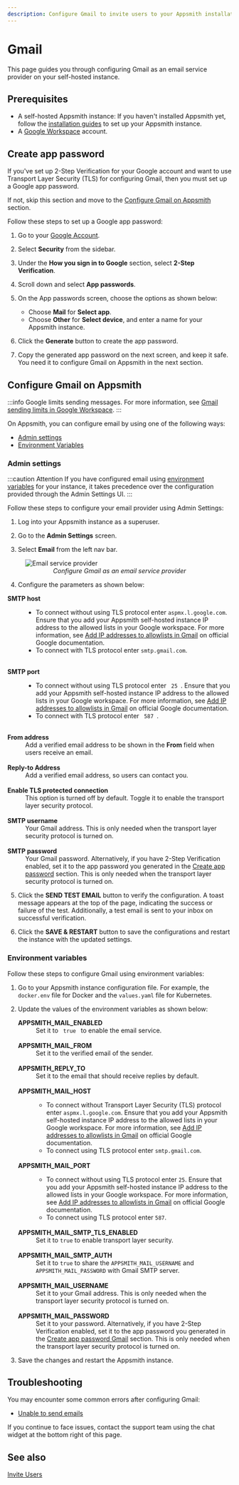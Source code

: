 ```yaml
---
description: Configure Gmail to invite users to your Appsmith installation
---
```


# Gmail
This page guides you through configuring Gmail as an email service provider on your self-hosted instance.

## Prerequisites
* A self-hosted Appsmith instance: If you haven't installed Appsmith yet, follow the [installation guides](/getting-started/setup/installation-guides) to set up your Appsmith instance.
* A [Google Workspace](https://workspace.google.com/intl/en_in/) account.

## Create app password

If you've set up 2-Step Verification for your Google account and want to use Transport Layer Security (TLS) for configuring Gmail, then you must set up a Google app password. 

If not, skip this section and move to the [Configure Gmail on Appsmith](#configure-gmail-on-appsmith) section.

Follow these steps to set up a Google app password:

1. Go to your [Google Account](https://myaccount.google.com/).
2. Select **Security** from the sidebar.
3. Under the **How you sign in to Google** section, select **2-Step Verification**.
4. Scroll down and select **App passwords**. 
5. On the App passwords screen, choose the options as shown below:
    * Choose **Mail** for **Select app**. 
    * Choose **Other** for **Select device**, and enter a name for your Appsmith instance.

6. Click the **Generate** button to create the app password.
7. Copy the generated app password on the next screen, and keep it safe. You need it to configure Gmail on Appsmith in the next section.

## Configure Gmail on Appsmith

:::info
Google limits sending messages. For more information, see [Gmail sending limits in Google Workspace](https://support.google.com/a/answer/166852#).
:::

On Appsmith, you can configure email by using one of the following ways:

* [Admin settings](#admin-settings)
* [Environment Variables](#environment-variables)

### Admin settings

:::caution Attention
If you have configured email using [environment variables](#environment-variables) for your instance, it takes precedence over the configuration provided through the Admin Settings UI.
:::

Follow these steps to configure your email provider using Admin Settings:

1. Log into your Appsmith instance as a superuser.

2. Go to the **Admin Settings** screen.

3. Select **Email** from the left nav bar.

<figure>
<img src="/img/admin-settings-configure-email.png" style={{width: "100%", height: "auto"}} alt="Email service provider" />
<figcaption align="center"><i>Configure Gmail as an email service provider</i></figcaption>
</figure>

4. Configure the parameters as shown below: 
<dl>
<dt><b>SMTP host</b></dt>
<dd>
    <ul>
        <li>To connect without using TLS protocol enter <code>aspmx.l.google.com</code>. Ensure that you add your Appsmith self-hosted instance IP address to the allowed lists in your Google workspace. For more information, see <a href="https://support.google.com/a/answer/60751?sjid=7926061352255899566-AP">Add IP addresses to allowlists in Gmail</a> on official Google documentation. </li>
        <li> To connect with TLS protocol enter <code>smtp.gmail.com</code>.</li>
    </ul>
</dd> <br/>
<dt><b>SMTP port</b></dt>
<dd>
   <ul>
      <li>To connect without using TLS protocol enter <code> 25 </code>. Ensure that you add your Appsmith self-hosted instance IP address to the allowed lists in your Google workspace. For more information, see <a href="https://support.google.com/a/answer/60751?sjid=7926061352255899566-AP">Add IP addresses to allowlists in Gmail</a> on official Google documentation.</li>
      <li>To connect with TLS protocol enter <code> 587 </code>.</li>
   </ul>
</dd><br/>
<dt><b>From address</b></dt>
<dd>Add a verified email address to be shown in the <b>From</b> field when users receive an email.
</dd> <br/>
<dt><b>Reply-to Address</b></dt>
<dd>Add a verified email address, so users can contact you.</dd> <br/>
<dt><b>Enable TLS protected connection</b></dt>
<dd>This option is turned off by default. Toggle it to enable the transport layer security protocol.</dd> <br/>
<dt><b>SMTP username</b></dt>
<dd>Your Gmail address. This is only needed when the transport layer security protocol is turned on.</dd> <br/>
<dt><b>SMTP password</b></dt>
<dd>Your Gmail password. Alternatively, if you have 2-Step Verification enabled, set it to the app password you generated in the <a href="#create-app-password">Create app password</a> section. This is only needed when the transport layer security protocol is turned on.</dd> 
</dl>

5. Click the **SEND TEST EMAIL** button to verify the configuration. A toast message appears at the top of the page, indicating the success or failure of the test. Additionally, a test email is sent to your inbox on successful verification.

6. Click the **SAVE & RESTART** button to save the configurations and restart the instance with the updated settings.

### Environment variables

Follow these steps to configure Gmail using environment variables:

1. Go to your Appsmith instance configuration file. For example, the `docker.env` file for Docker and the `values.yaml` file for Kubernetes.

2. Update the values of the environment variables as shown below:

    <dl>
    <dt><b>APPSMITH_MAIL_ENABLED</b></dt>
    <dd>Set it to <code> true </code> to enable the email service.</dd> <br/>
    <dt><b>APPSMITH_MAIL_FROM</b></dt>
    <dd>Set it to the verified email of the sender.
    </dd><br/>
    <dt><b>APPSMITH_REPLY_TO</b></dt>
    <dd>Set it to the email that should receive replies by default.</dd><br/>
    <dt><b>APPSMITH_MAIL_HOST</b></dt>
    <dd>
        <ul> 
        <li>To connect without Transport Layer Security (TLS) protocol enter <code>aspmx.l.google.com</code>. Ensure that you add your Appsmith self-hosted instance IP address to the allowed lists in your Google workspace. For more information, see <a href="https://support.google.com/a/answer/60751?sjid=7926061352255899566-AP">Add IP addresses to allowlists in Gmail</a> on official Google documentation.</li>
        <li>To connect using TLS protocol enter <code>smtp.gmail.com</code>.</li>
    </ul>
    </dd><br/>
    <dt><b>APPSMITH_MAIL_PORT</b></dt>
    <dd>
        <ul><li>To connect without using TLS protocol enter <code>25</code>. Ensure that you add your Appsmith self-hosted instance IP address to the allowed lists in your Google workspace. For more information, see <a href="https://support.google.com/a/answer/60751?sjid=7926061352255899566-AP">Add IP addresses to allowlists in Gmail</a> on official Google documentation. </li>
        <li>To connect using TLS protocol enter <code>587</code>.</li></ul>
    </dd><br/>
    <dt><b>APPSMITH_MAIL_SMTP_TLS_ENABLED</b></dt>
    <dd>
        Set it to <code>true</code> to enable transport layer security.
    </dd><br/>
    <dt><b>APPSMITH_MAIL_SMTP_AUTH</b></dt>
    <dd>Set it to <code>true</code> to share the <code>APPSMITH_MAIL_USERNAME</code> and <code>APPSMITH_MAIL_PASSWORD</code> with Gmail SMTP server.</dd><br/>
    <dt><b>APPSMITH_MAIL_USERNAME</b></dt>
    <dd>Set it to your Gmail address. This is only needed when the transport layer security protocol is turned on.</dd><br/>
    <dt><b>APPSMITH_MAIL_PASSWORD</b></dt>
    <dd>Set it to your password. Alternatively, if you have 2-Step Verification enabled, set it to the app password you generated in the <a href="#create-app-password">Create app password Gmail</a> section. This is only needed when the transport layer security protocol is turned on.</dd>
    </dl>

3. Save the changes and restart the Appsmith instance.

## Troubleshooting

You may encounter some common errors after configuring Gmail:

- [Unable to send emails](/help-and-support/troubleshooting-guide/deployment-errors#unable-to-send-emails)

If you continue to face issues, contact the support team using the chat widget at the bottom right of this page.

## See also

[Invite Users](/advanced-concepts/invite-users)